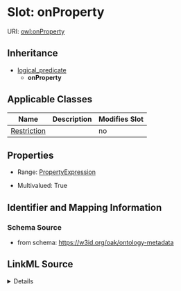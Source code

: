 

# Slot: onProperty

URI: [owl:onProperty](http://www.w3.org/2002/07/owl#onProperty)




## Inheritance

* [logical_predicate](logical_predicate.md)
    * **onProperty**






## Applicable Classes

| Name | Description | Modifies Slot |
| --- | --- | --- |
| [Restriction](Restriction.md) |  |  no  |







## Properties

* Range: [PropertyExpression](PropertyExpression.md)

* Multivalued: True





## Identifier and Mapping Information







### Schema Source


* from schema: https://w3id.org/oak/ontology-metadata




## LinkML Source

<details>
```yaml
name: onProperty
from_schema: https://w3id.org/oak/ontology-metadata
rank: 1000
is_a: logical_predicate
slot_uri: owl:onProperty
multivalued: true
alias: onProperty
domain_of:
- Restriction
range: PropertyExpression

```
</details>